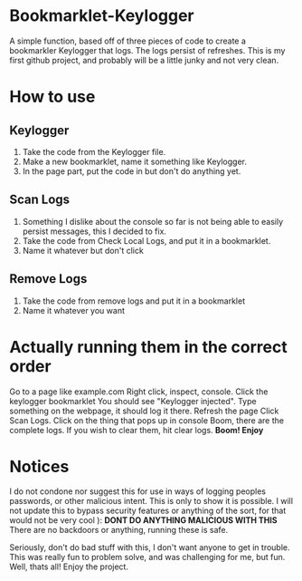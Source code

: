 # Bookmarklet-Keylogger
A simple function, based off of three pieces of code to create a bookmarkler Keylogger that logs. The logs persist of refreshes.
This is my first github project, and probably will be a little junky and not very clean.

# How to use
## Keylogger
1. Take the code from the Keylogger file.
2. Make a new bookmarklet, name it something like Keylogger.
3. In the page part, put the code in but don't do anything yet.
## Scan Logs
1. Something I dislike about the console so far is not being able to easily persist messages, this I decided to fix.
2. Take the code from Check Local Logs, and put it in a bookmarklet.
3. Name it whatever but don't click
## Remove Logs
1. Take the code from remove logs and put it in a bookmarklet
2. Name it whatever you want
# **Actually running them in the correct order**
Go to a page like example.com
Right click, inspect, console.
Click the keylogger bookmarklet
You should see "Keylogger injected".
Type something on the webpage, it should log it there.
Refresh the page
Click Scan Logs.
Click on the thing that pops up in console
Boom, there are the complete logs.
If you wish to clear them, hit clear logs.
**Boom! Enjoy**

# Notices
I do not condone nor suggest this for use in ways of logging peoples passwords, or other malicious intent. This is only to show it is possible. I will not update this to bypass security features or anything of the sort, for that would not be very cool ):
**DONT DO ANYTHING MALICIOUS WITH THIS**
There are no backdoors or anything, running these is safe.

Seriously, don't do bad stuff with this, I don't want anyone to get in trouble.
This was really fun to problem solve, and was challenging for me, but fun.
Well, thats all! Enjoy the project.
